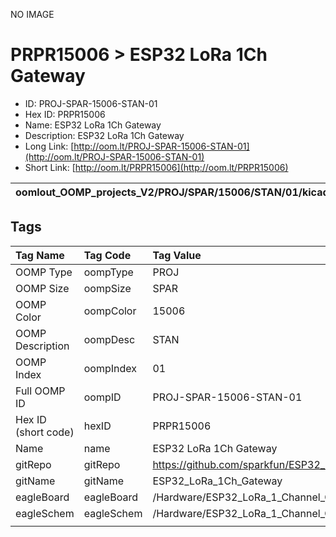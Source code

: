 


  
NO IMAGE  
# PRPR15006 > ESP32 LoRa 1Ch Gateway

- ID: PROJ-SPAR-15006-STAN-01
- Hex ID: PRPR15006
- Name: ESP32 LoRa 1Ch Gateway
- Description: ESP32 LoRa 1Ch Gateway
- Long Link: [http://oom.lt/PROJ-SPAR-15006-STAN-01](http://oom.lt/PROJ-SPAR-15006-STAN-01)
- Short Link: [http://oom.lt/PRPR15006](http://oom.lt/PRPR15006)
  

|oomlout_OOMP_projects_V2/PROJ/SPAR/15006/STAN/01/kicadPcb3dFront.png|oomlout_OOMP_projects_V2/PROJ/SPAR/15006/STAN/01/kicadPcb3dBack.png|oomlout_OOMP_projects_V2/PROJ/SPAR/15006/STAN/01/kicadPcb3d.png||
| :---: | :---: | :---: | :---: |

## Tags
  

|Tag Name|Tag Code|Tag Value|
| :--- | :--- | :--- |
|OOMP Type|oompType|PROJ|
|OOMP Size|oompSize|SPAR|
|OOMP Color|oompColor|15006|
|OOMP Description|oompDesc|STAN|
|OOMP Index|oompIndex|01|
|Full OOMP ID|oompID|PROJ-SPAR-15006-STAN-01|
|Hex ID (short code)|hexID|PRPR15006|
|Name|name|ESP32 LoRa 1Ch Gateway|
|gitRepo|gitRepo|https://github.com/sparkfun/ESP32_LoRa_1Ch_Gateway|
|gitName|gitName|ESP32_LoRa_1Ch_Gateway|
|eagleBoard|eagleBoard|/Hardware/ESP32_LoRa_1_Channel_Gateway.brd|
|eagleSchem|eagleSchem|/Hardware/ESP32_LoRa_1_Channel_Gateway.sch|
||||
